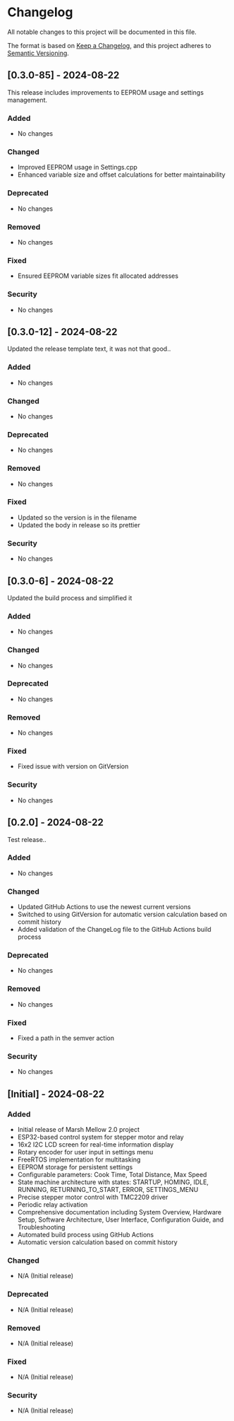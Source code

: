 # Changelog

All notable changes to this project will be documented in this file.

The format is based on [Keep a Changelog](https://keepachangelog.com/en/1.0.0/),
and this project adheres to [Semantic Versioning](https://semver.org/spec/v2.0.0.html).

## [0.3.0-85] - 2024-08-22

This release includes improvements to EEPROM usage and settings management.

### Added
- No changes

### Changed
- Improved EEPROM usage in Settings.cpp
- Enhanced variable size and offset calculations for better maintainability

### Deprecated
- No changes

### Removed
- No changes

### Fixed
- Ensured EEPROM variable sizes fit allocated addresses

### Security
- No changes

## [0.3.0-12] - 2024-08-22

Updated the release template text, it was not that good..

### Added
- No changes

### Changed
- No changes
  
### Deprecated
- No changes
  
### Removed
- No changes
  
### Fixed
- Updated so the version is in the filename
- Updated the body in release so its prettier

### Security
- No changes

## [0.3.0-6] - 2024-08-22

Updated the build process and simplified it

### Added
- No changes

### Changed
- No changes

### Deprecated
- No changes

### Removed
- No changes

### Fixed
- Fixed issue with version on GitVersion

### Security
- No changes

## [0.2.0] - 2024-08-22

Test release.. 

### Added
- No changes
  
### Changed
- Updated GitHub Actions to use the newest current versions
- Switched to using GitVersion for automatic version calculation based on commit history
- Added validation of the ChangeLog file to the GitHub Actions build process

### Deprecated
- No changes

### Removed
- No changes

### Fixed
- Fixed a path in the semver action

### Security
- No changes

## [Initial] - 2024-08-22

### Added
- Initial release of Marsh Mellow 2.0 project
- ESP32-based control system for stepper motor and relay
- 16x2 I2C LCD screen for real-time information display
- Rotary encoder for user input in settings menu
- FreeRTOS implementation for multitasking
- EEPROM storage for persistent settings
- Configurable parameters: Cook Time, Total Distance, Max Speed
- State machine architecture with states: STARTUP, HOMING, IDLE, RUNNING, RETURNING_TO_START, ERROR, SETTINGS_MENU
- Precise stepper motor control with TMC2209 driver
- Periodic relay activation
- Comprehensive documentation including System Overview, Hardware Setup, Software Architecture, User Interface, Configuration Guide, and Troubleshooting
- Automated build process using GitHub Actions
- Automatic version calculation based on commit history

### Changed
- N/A (Initial release)

### Deprecated
- N/A (Initial release)

### Removed
- N/A (Initial release)

### Fixed
- N/A (Initial release)

### Security
- N/A (Initial release)
